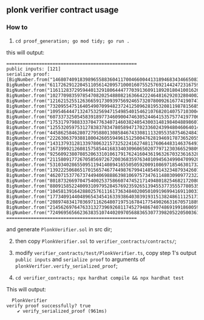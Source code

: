 ## plonk verifier contract usage

### How to

1. `cd proof_generation; go mod tidy; go run .`

this will output:

```
================================================
public inputs: [121]
serialize proof: [BigNumber.from("14680740918398965588360411700466004413189468343466508336971965319717983459612"), BigNumber.from("6117262912204511056142095710001607552576921442472316759718446960718348376419"), BigNumber.from("11611283729594401329180644477703913609118920180410016261588135627989530259911"), BigNumber.from("10277098359785470820254880821636642224648162920328040027048479971872514824090"), BigNumber.from("12162152551263665917309397569246573207800926167741907476722088509162402055582"), BigNumber.from("7320955475164054907099482372412509628195320811987815685376268211425636021557"), BigNumber.from("10954644471324753256947154985401546210768201407571030045949113786577703139842"), BigNumber.from("6073373250545839189773460900474630524464153575774197706940376160965834698340"), BigNumber.from("17531797988333704776340714603824054300314819840488986072877262287035298616231"), BigNumber.from("12553205975312783837834780589471702336024399480460640145582899103265505487423"), BigNumber.from("4458625846280727958801308584674330811132055358754624843413230111127875124145"), BigNumber.from("2226306379388180042605594961512500476281946917873652055592698085216366531093"), BigNumber.from("14313793128133978063215732522416274811760644831463764936417688585729177354847"), BigNumber.from("16739992126081575854416833403096065020779712303665298093095836298908688976547"), BigNumber.from("9256092380708520633101061791762416043619632670323616328030099179348346652310"), BigNumber.from("21158091772670585697267200368359763401094563499047099206688756654775993692324"), BigNumber.from("5310340286550951194140894165505059200910869718546301732183544249002138464038"), BigNumber.from("13922250686517015657467744987679941485491432348793426073321360854836831312728"), BigNumber.from("4620715377673744940698886398106975734761148030909772322464812727259483339894"), BigNumber.from("8018732669704754002537586607474521714948018254682172080616617960895575598954"), BigNumber.from("8809158522400931097952845769235926513945537735557780535189800809934601956172"), BigNumber.from("10458139164288025761116173634840200501091969941691100336454867953856528428702"), BigNumber.from("177340914404896543454163393864030391931513824861112517393710774622640260122"), BigNumber.from("20897483417036971162648071975167841775490266316705718898322914971948303059700"), BigNumber.from("21456269764763313273969268117452794867407486919918600591212458907990972100210"), BigNumber.from("7249695656623638351074402097056883653077398205220500361310626497957182699226")]
================================================
```

and generate `PlonkVerifier.sol` in src dir;

2. then copy `PlonkVerifier.sol` to `verifier_contracts/contracts/`;

3. modify `verifier_contracts/test/PlonkVerifier.ts`, copy step 1's output `public inputs` and `serialize proof` to arguments of `plonkVerifier.verify_serialized_proof`;

4. `cd verifier_contracts; npx hardhat compile && npx hardhat test`

This will output:
```
  PlonkVerifier
verify proof successfully? true
    ✔ verify_serialized_proof (961ms)
```
